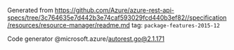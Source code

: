 Generated from https://github.com/Azure/azure-rest-api-specs/tree/3c764635e7d442b3e74caf593029fcd440b3ef82//specification/resources/resource-manager/readme.md tag: `package-features-2015-12`

Code generator @microsoft.azure/autorest.go@2.1.171


